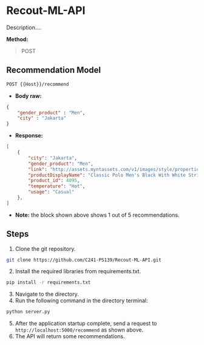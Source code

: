 # Recout-ML-API

Description....

**Method:**
>POST

## **Recommendation Model**
```bash
POST {{Host}}/recommend
```
- **Body raw:**
```JSON
{
    "gender_product" : "Men",
    "city" : "Jakarta"
}
```
- **Response:**
```JSON
[
    {
        "city": "Jakarta",
        "gender_product": "Men",
        "link": "http://assets.myntassets.com/v1/images/style/properties/01dbbbcddf07e76cb9eeb46db9f42606_images.jpg",
        "productDisplayName": "Classic Polo Men's Black With White Stripes T-shirt",
        "product_id": 4095,
        "temperature": "Hot",
        "usage": "Casual"
    },
]
```
- **Note:** the block shown above shows 1 out of 5 recommendations.

## Steps
1. Clone the git repository.
```bash
git clone https://github.com/C241-PS139/Recout-ML-API.git
```
2. Install the required libraries from requirements.txt.
```bash
pip install -r requirements.txt
```
3. Navigate to the directory.
4. Run the following command in the directory terminal:
```bash
python server.py
```
5. After the application startup complete, send a request to ```http://localhost:5000/recommend``` as shown above.
6. The API will return some recommendations.

